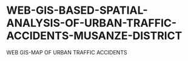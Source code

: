 # WEB-GIS-BASED-SPATIAL-ANALYSIS-OF-URBAN-TRAFFIC-ACCIDENTS-MUSANZE-DISTRICT
WEB GIS-MAP  OF URBAN TRAFFIC ACCIDENTS
